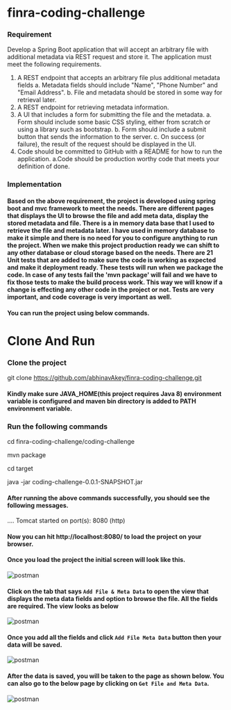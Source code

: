 # finra-coding-challenge
### Requirement
Develop a Spring Boot application that will accept an arbitrary file with additional metadata via REST request and store it. The application must meet the following requirements.

1. A REST endpoint that accepts an arbitrary file plus additional metadata fields
   a. Metadata fields should include &quot;Name&quot;, &quot;Phone Number&quot; and &quot;Email Address&quot;.
   b. File and metadata should be stored in some way for retrieval later.
2. A REST endpoint for retrieving metadata information.
3. A UI that includes a form for submitting the file and the metadata.
   a. Form should include some basic CSS styling, either from scratch or using a library such as bootstrap.
   b. Form should include a submit button that sends the information to the server.
   c. On success (or failure), the result of the request should be displayed in the UI.
4. Code should be committed to GitHub with a README for how to run the application.
   a.Code should be production worthy code that meets your definition of done.

### Implementation

#### Based on the above requirement, the project is developed using spring boot and mvc framework to meet the needs. There are different pages that displays the UI to browse the file and add meta data, display the stored metadata and file. There is a in memory data base that I used to retrieve the file and metadata later. I have used in memory database to make it simple and there is no need for you to configure anything to run the project. When we make this project production ready we can shift to any other database or cloud storage based on the needs. There are 21 Unit tests that are added to make sure the code is working as expected and make it deployment ready. These tests will run when we package the code. In case of any tests fail the 'mvn package' will fail and we have to fix those tests to make the build process work. This way we will know if a change is effecting any other code in the project or not. Tests are very important, and code coverage is very important as well.

#### You can run the project using below commands.

# Clone And Run
### Clone the project

git clone https://github.com/abhinavAkey/finra-coding-challenge.git

#### Kindly make sure JAVA_HOME(this project requires Java 8) environment variable is configured and maven bin directory is added to PATH environment variable. 

### Run the following commands

cd finra-coding-challenge/coding-challenge

mvn package

cd target

java -jar coding-challenge-0.0.1-SNAPSHOT.jar

#### After running the above commands successfully, you should see the following messages.

.... Tomcat started on port(s): 8080 (http)

#### Now you can hit http://localhost:8080/ to load the project on your browser.

#### Once you load the project the initial screen will look like this.

![postman](https://user-images.githubusercontent.com/20955979/32707983-85d02a4c-c7f5-11e7-8cd0-fe1055e29136.png)

#### Click on the tab that says ```Add File & Meta Data``` to open the view that displays the meta data fields and option to browse the file. All the fields are required. The view looks as below

![postman](https://user-images.githubusercontent.com/20955979/32707984-861895a2-c7f5-11e7-88a9-4139bf36ec47.png)

#### Once you add all the fields and click ```Add File Meta Data``` button then your data will be saved. 

![postman](https://user-images.githubusercontent.com/20955979/32707981-84e81338-c7f5-11e7-8a82-e42fddab1f6e.png)

#### After the data is saved, you will be taken to the page as shown below. You can also go to the below page by clicking on ```Get File and Meta Data```.

![postman](https://user-images.githubusercontent.com/20955979/32707982-8562814a-c7f5-11e7-8c5e-459af7339fd5.png)

